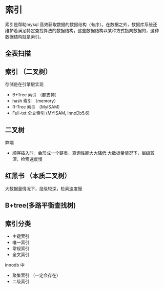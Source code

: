 # 索引

索引是帮助mysql 高效获取数据的数据结构（有序）。在数据之外，数据库系统还维护着满足特定查找算法的数据结构，这些数据结构以某种方式指向数据的，这种数据结构就是索引。

## 全表扫描

## 索引 （二叉树）

存储是在引擎层实现
- B+Tree 索引 （都支持）
- hash 索引 （memory）
- R-Tree 索引 （MyISAM)
- Full-txt 全文索引 (MYISAM, InnoDb5.6)

## 二叉树
弊端
- 顺序插入时，会形成一个链表，查询性能大大降低 大数据量情况下，层级较深，检索速度慢

## 红黑书 （本质二叉树）
大数据量情况下，层级较深，检索速度慢

## B+tree(多路平衡查找树)


## 索引分类
- 主键索引
- 唯一索引
- 常规索引
- 全文索引


innodb 中
- 聚集索引 （一定会存在）
- 二级索引